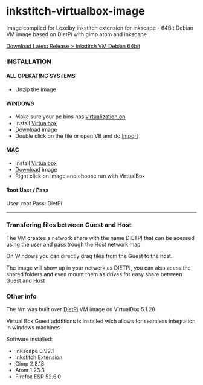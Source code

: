 # inkstitch-virtualbox-image
Image compiled for Lexelby inkstitch extension for inkscape - 64Bit Debian VM image based on DietPi with gimp atom and inkscape 

[Download Latest Release > Inkstitch VM Debian 64bit](https://github.com/X3msnake/inkstitch-virtualbox-image/releases/latest)

### INSTALLATION 

#### ALL OPERATING SYSTEMS

- Unzip the image

#### WINDOWS
- Make sure your pc bios has [virtualization on](https://www.youtube.com/watch?v=f8qYmpLzo60) 
- Install [Virtualbox](https://www.virtualbox.org/)
- [Download](https://mega.nz/#F!NupgDY7a!aod3BMqECzMkJXvuXYAKkQ) image 
- Double click on the file or open VB and do [Import](https://www.maketecheasier.com/import-export-ova-files-in-virtualbox/)

#### MAC
- Install [Virtualbox](https://www.virtualbox.org/)
- [Download](https://mega.nz/#F!NupgDY7a!aod3BMqECzMkJXvuXYAKkQ) image
- Right click on image and choose run with VirtualBox

#### Root User / Pass
User: root
Pass: DietPi

----

### Transfering files between Guest and Host
The VM creates a network share with the name DIETPI that can be acessed using the user and pass trough the Host network map

On Windows you can directly drag files from the Guest to the host.

The image will show up in your network as DIETPI, you can also acess the shared folders and even mount them as drives for easy share between Guest and Host


### Other info
The Vm was built over [DietPi](http://dietpi.com/phpbb/viewtopic.php?f=8&t=390) VM image on VirtualBox 5.1.28

Virtual Box Guest addtitions is installed wich allows for seamless integration in windows machines

Software installed:
- Inkscape 0.92.1
- Inkstitch Extension
- Gimp 2.8.18
- Atom 1.23.3
- Firefox ESR 52.6.0

